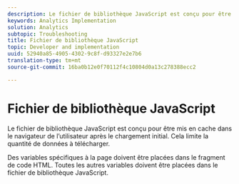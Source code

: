```yaml
---
description: Le fichier de bibliothèque JavaScript est conçu pour être mis en cache dans le navigateur de l’utilisateur après le chargement initial. Cela limite la quantité de données à télécharger.
keywords: Analytics Implementation
solution: Analytics
subtopic: Troubleshooting
title: Fichier de bibliothèque JavaScript
topic: Developer and implementation
uuid: 52940a85-4905-4302-9c8f-d93327e2e7b6
translation-type: tm+mt
source-git-commit: 16ba0b12e0f70112f4c10804d0a13c278388ecc2

---
```



# Fichier de bibliothèque JavaScript

Le fichier de bibliothèque JavaScript est conçu pour être mis en cache dans le navigateur de l’utilisateur après le chargement initial. Cela limite la quantité de données à télécharger.

Des variables spécifiques à la page doivent être placées dans le fragment de code HTML. Toutes les autres variables doivent être placées dans le fichier de bibliothèque JavaScript.

